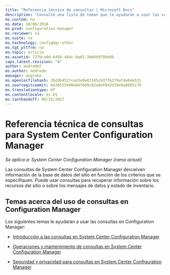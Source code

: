 ```yaml
---
title: "Referencia técnica de consultas | Microsoft Docs"
description: "Consulte una lista de temas que le ayudarán a usar las consultas para recuperar información sobre los recursos del sitio."
ms.custom: na
ms.date: 10/06/2016
ms.prod: configuration-manager
ms.reviewer: na
ms.suite: na
ms.technology: configmgr-other
ms.tgt_pltfrm: na
ms.topic: article
ms.assetid: 727bca0d-6458-48dc-9a63-3b66d9799ddb
caps.latest.revision: "4"
author: andredm7
ms.author: andredm
manager: angrobe
ms.openlocfilehash: 3bd3b4527ce43e9a87105cb3ff6379afde84e531
ms.sourcegitcommit: b438515490e04fb09c82a8af642d38e9a0605178
ms.translationtype: HT
ms.contentlocale: es-ES
ms.lasthandoff: 09/15/2017
---
```

# <a name="queries-technical-reference-for-system-center-configuration-manager"></a>Referencia técnica de consultas para System Center Configuration Manager

*Se aplica a: System Center Configuration Manager (rama actual)*

Las consultas de System Center Configuration Manager devuelven información de la base de datos del sitio en función de los criterios que se especifiquen. Puede usar consultas para recuperar información sobre los recursos del sitio o sobre los mensajes de datos y estado de inventario.  

## <a name="topics-about-using-queries-in-configuration-manager"></a>Temas acerca del uso de consultas en Configuration Manager  
 Los siguientes temas le ayudarán a usar las consultas en Configuration Manager:  

-   [Introducción a las consultas en System Center Configuration Manager](../../../core/servers/manage/introduction-to-queries.md)  

-   [Operaciones y mantenimiento de consultas en System Center Configuration Manager](../../../core/servers/manage/operations-and-maintenance-for-queries.md)  

-   [Seguridad y privacidad para consultas en System Center Configuration Manager](../../../core/servers/manage/security-and-privacy-for-queries.md)  
